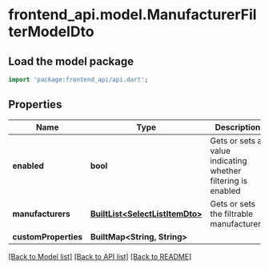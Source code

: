 # frontend_api.model.ManufacturerFilterModelDto

## Load the model package
```dart
import 'package:frontend_api/api.dart';
```

## Properties
Name | Type | Description | Notes
------------ | ------------- | ------------- | -------------
**enabled** | **bool** | Gets or sets a value indicating whether filtering is enabled | [optional] 
**manufacturers** | [**BuiltList&lt;SelectListItemDto&gt;**](SelectListItemDto.md) | Gets or sets the filtrable manufacturers | [optional] 
**customProperties** | **BuiltMap&lt;String, String&gt;** |  | [optional] 

[[Back to Model list]](../README.md#documentation-for-models) [[Back to API list]](../README.md#documentation-for-api-endpoints) [[Back to README]](../README.md)


